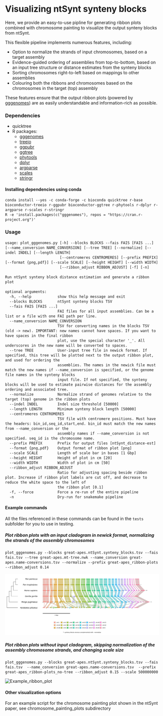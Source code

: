 # Visualizing ntSynt synteny blocks

Here, we provide an easy-to-use pipline for generating ribbon plots combined with chromosome painting to visualize the output synteny blocks from ntSynt.

This flexible pipeline implements numerous features, including:
* Option to normalize the strands of input chromosomes, based on a target assembly
* Evidence-guided ordering of assemblies from top-to-bottom, based on an input tree structure or distance estimates from the synteny blocks
* Sorting chromosomes right-to-left based on mappings to other assemblies
* Colouring both the ribbons and chromosomes based on the chromosomes in the target (top) assembly

These features ensure that the output ribbon plots (powered by [gggenomes](https://thackl.github.io/gggenomes/)) are as easily understandable and information-rich as possible.

### Dependencies
* quicktree
* R packages:
  * [gggenomes](https://github.com/thackl/gggenomes)
  * [treeio](https://www.bioconductor.org/packages/release/bioc/html/treeio.html)
  * [ggpubr](https://rpkgs.datanovia.com/ggpubr/)
  * [ggtree](https://github.com/YuLab-SMU/ggtree)
  * [phytools](https://cran.r-project.org/web/packages/phytools/index.html)
  * [dplyr](https://dplyr.tidyverse.org/)
  * [argparse](https://cran.r-project.org/web/packages/argparse/index.html)
  * [scales](https://scales.r-lib.org/)
  * [stringr](https://stringr.tidyverse.org/)

#### Installing dependencies using conda
```
conda install --yes -c conda-forge -c bioconda quicktree r-base bioconductor-treeio r-ggpubr bioconductor-ggtree r-phytools r-dplyr r-argparse r-scales r-stringr
R -e 'install.packages(c("gggenomes"), repos = "https://cran.r-project.org")'
```

### Usage
```
usage: plot_gggenomes.py [-h] --blocks BLOCKS --fais FAIS [FAIS ...] [--name_conversion NAME_CONVERSION] [--tree TREE] [--normalize] [--indel INDEL] [--length LENGTH]
                         [--centromeres CENTROMERES] [--prefix PREFIX] [--format {png,pdf}] [--scale SCALE] [--height HEIGHT] [--width WIDTH]
                         [--ribbon_adjust RIBBON_ADJUST] [-f] [-n]

Run ntSynt synteny block distance estimation and generate a ribbon plot

optional arguments:
  -h, --help            show this help message and exit
  --blocks BLOCKS       ntSynt synteny blocks TSV
  --fais FAIS [FAIS ...]
                        FAI files for all input assemblies. Can be a list or a file with one FAI path per line.
  --name_conversion NAME_CONVERSION
                        TSV for converting names in the blocks TSV (old -> new). IMPORTANT: new names cannot have spaces. If you want to have spaces in the final ribbon
                        plot, use the special character '_'. All underscores in the new name will be converted to spaces.
  --tree TREE           User-input tree file in newick format. If specified, this tree will be plotted next to the output ribbon plot, and used for ordering the
                        assemblies. The names in the newick file must match the new names if --name_conversion is specified, or the genome file names in the synteny blocks
                        input file. If not specified, the synteny blocks will be used to estimate pairwise distances for the assembly ordering and associated tree.
  --normalize           Normalize strand of genomes relative to the target (top) genome in the ribbon plots
  --indel INDEL         Indel size threshold [50000]
  --length LENGTH       Minimum synteny block length [50000]
  --centromeres CENTROMERES
                        TSV file with centromere positions. Must have the headers: bin_id,seq_id,start,end. bin_id must match the new names from --name_conversion or the
                        assembly names if --name_conversion is not specified. seq_id is the chromosome name.
  --prefix PREFIX       Prefix for output files [ntSynt_distance-est]
  --format {png,pdf}    Output format of ribbon plot [png]
  --scale SCALE         Length of scale bar in bases [1 Gbp]
  --height HEIGHT       Height of plot in cm [20]
  --width WIDTH         Width of plot in cm [50]
  --ribbon_adjust RIBBON_ADJUST
                        Ratio for adjusting spacing beside ribbon plot. Increase if ribbon plot labels are cut off, and decrease to reduce the white space to the left of
                        the ribbon plot [0.1]
  -f, --force           Force a re-run of the entire pipeline
  -n                    Dry-run for snakemake pipeline

```
#### Example commands
All the files referenced in these commands can be found in the `tests` subfolder for you to use in testing.

##### Plot ribbon plots with an input cladogram in newick format, normalizing the strands of the assembly chromosomes
```
plot_gggenomes.py --blocks great-apes.ntSynt.synteny_blocks.tsv --fais fais.tsv --tree great-apes.mt-tree.nwk --name_conversion great-apes.name-conversions.tsv --normalize --prefix great-apes_ribbon-plots --ribbon_adjust 0.14
```
![Example_ribbon_plot](https://github.com/bcgsc/ntSynt/blob/distance_est/visualization_scripts/tests/great-apes_ribbon-plots.example1.png)

##### Plot ribbon plots without input cladogram, skipping normalization of the assembly chromosome strands, and changing scale size
```
plot_gggenomes.py --blocks great-apes.ntSynt.synteny_blocks.tsv --fais fais.tsv  --name_conversion great-apes.name-conversions.tsv  --prefix great-apes_ribbon-plots_no-tree --ribbon_adjust 0.15 --scale 500000000 
```
![Example_ribbon_plot](https://github.com/bcgsc/ntSynt/blob/distance_est/visualization_scripts/tests/great-apes_ribbon-plots.example2.png)

#### Other visualization options
For an example script for the chromosome painting plot shown in the ntSynt paper, see chromosome_painting_plots subdirectory


